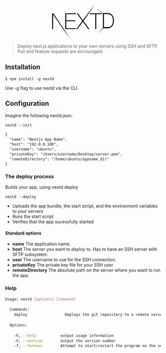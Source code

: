 <div align="center">
  <img width="200" src="images/nextd.png">
</div>

> Deploy next.js applications to your own servers using SSH and SFTP. Pull and feature requests are encouraged.

## Installation

```
$ npm install -g nextd
```

Use -g flag to use nextd via the CLI

## Configuration

Imagine the following nextd.json:

    nextd --init

``` JS
{
  "name": "Nextjs App Name",
  "host": "192.0.0.100",
  "username": "ubuntu",
  "privateKey": "/Users/username/Desktop/server.pem",
  "remoteDirectory": "/home/ubuntu/appname_dir"
}
```

### The deploy process

Builds your app, using nextd deploy

    nextd --deploy

* Uploads the app bundle, the start script, and the environment variables to your servers
* Runs the start script
* Verifies that the app sucessfully started

#### Standard options
* **name** The application name.
* **host** The server you want to deploy to. Has to have an SSH server with SFTP subsystem.
* **user** The username to use for the SSH connection.
* **privateKey** The private key file for your SSH user.
* **remoteDirectory** The absolute path on the server where you want to run the app.

### Help
```bash
Usage: nextd [options] [command]

  Commands:
    deploy                 Deploys the git repository to a remote server.

  Options:

    -h, --help           output usage information
    -V, --version        output the version number
    -f, --forever        Attempt to start/restart the program on the server using forever.
```

